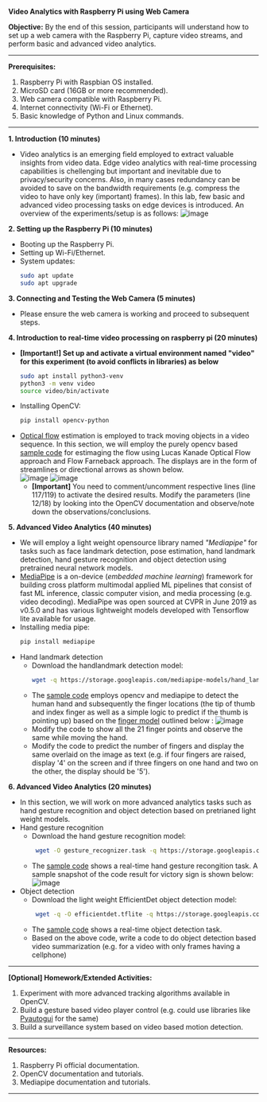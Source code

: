 **Video Analytics with Raspberry Pi using Web Camera**

**Objective:** By the end of this session, participants will understand how to set up a web camera with the Raspberry Pi, capture video streams, and perform basic and advanced video analytics.

---

**Prerequisites:**
1. Raspberry Pi with Raspbian OS installed.
2. MicroSD card (16GB or more recommended).
3. Web camera compatible with Raspberry Pi.
4. Internet connectivity (Wi-Fi or Ethernet).
5. Basic knowledge of Python and Linux commands.

---

**1. Introduction (10 minutes)**
- Video analytics is an emerging field employed to extract valuable insights from video data. Edge video analytics with real-time processing capabilities is chellenging but important and inevitable due to privacy/security concerns. Also, in many cases redundancy can be avoided to save on the bandwidth requirements (e.g. compress the video to have only key (important) frames). In this lab, few basic and advanced video processing tasks on edge devices is introduced. An overview of the experiments/setup is as follows:
![image](https://github.com/drfuzzi/INF2009_VideoAnalytics/assets/52023898/882c84dc-1989-4039-807d-554a079e3776)

**2. Setting up the Raspberry Pi (10 minutes)**
- Booting up the Raspberry Pi.
- Setting up Wi-Fi/Ethernet.
- System updates:
  ```bash
  sudo apt update
  sudo apt upgrade
  ```

**3. Connecting and Testing the Web Camera (5 minutes)**
- Please ensure the web camera is working and proceed to subsequent steps.

**4. Introduction to real-time video processing on raspberry pi (20 minutes)**
- **[Important!] Set up and activate a virtual environment named "video" for this experiment (to avoid conflicts in libraries) as below**
  ```bash
  sudo apt install python3-venv
  python3 -m venv video
  source video/bin/activate
- Installing OpenCV:
  ```bash
  pip install opencv-python  
  ```
- [Optical flow](https://en.wikipedia.org/wiki/Optical_flow) estimation is employed to track moving objects in a video sequence. In this section, we will employ the purely opencv based [sample code](Codes/optical_flow.py) for estimaging the flow using Lucas Kanade Optical Flow approach and Flow Farneback approach. The displays are in the form of streamlines or directional arrows as shown below. \
  ![image](https://github.com/drfuzzi/INF2009_VideoAnalytics/assets/52023898/c5987191-27ff-44f9-ac85-d1a673477dc8) 
  ![image](https://github.com/drfuzzi/INF2009_VideoAnalytics/assets/52023898/f9a6d18e-4973-4af9-80f5-45901d090cc1)
  - **[Important]** You need to comment/uncomment respective lines (line 117/119) to activate the desired results. Modify the parameters (line 12/18) by looking into the OpenCV documentation and observe/note down the observations/conclusions.

**5. Advanced Video Analytics (40 minutes)**
- We will employ a light weight opensource library named *"Mediapipe"* for tasks such as face landmark detection, pose estimation, hand landmark detection, hand gesture recognition and object detection using pretrained neural network models.
- [MediaPipe](https://developers.google.com/mediapipe) is a on-device (*embedded machine learning*) framework for building cross platform multimodal applied ML pipelines that consist of fast ML inference, classic computer vision, and media processing (e.g. video decoding). MediaPipe was open sourced at CVPR in June 2019 as v0.5.0 and has various lightweight models developed with Tensorflow lite available for usage.
- Installing media pipe:
  ```bash  
  pip install mediapipe
  ```
- Hand landmark detection
  - Download the handlandmark detection model:
    ```bash
    wget -q https://storage.googleapis.com/mediapipe-models/hand_landmarker/hand_landmarker/float16/1/hand_landmarker.task
    ``` 
  - The [sample code](Codes/hand_landmark.py) employs opencv and mediapipe to detect the human hand and subsequently the finger locations (the tip of thumb and index finger as well as a simple logic to predict if the thumb is pointing up) based on the [finger model](https://developers.google.com/mediapipe/solutions/vision/hand_landmarker) outlined below :
    ![image](https://github.com/drfuzzi/INF2009_VideoAnalytics/assets/52023898/1090e213-7a56-4059-9386-50123bd6f8f8)
  - Modify the code to show all the 21 finger points and observe the same while moving the hand.
  - Modify the code to predict the number of fingers and display the same overlaid on the image as text (e.g. if four fingers are raised, display '4' on the screen and if three fingers on one hand and two on the other, the display should be '5').

**6. Advanced Video Analytics (20 minutes)**
- In this section, we will work on more advanced analytics tasks such as hand gesture recognition and object detection based on pretrianed light weight models.
- Hand gesture recognition
  - Download the hand gesture recognition model:
    ```bash
     wget -O gesture_recognizer.task -q https://storage.googleapis.com/mediapipe-models/gesture_recognizer/gesture_recognizer/float16/1/gesture_recognizer.task
    ``` 
  - The [sample code](Codes/hand_gesture.py) shows a real-time hand gesture recongition task. A sample snapshot of the code result for victory sign is shown below: \
    ![image](https://github.com/drfuzzi/INF2009_VideoAnalytics/assets/52023898/84bf1517-22c0-427a-9ca7-047551f1b50e)
- Object detection
  - Download the light weight EfficientDet object detection model:
    ```bash
     wget -q -O efficientdet.tflite -q https://storage.googleapis.com/mediapipe-models/object_detector/efficientdet_lite0/int8/1/efficientdet_lite0.tflite
    ``` 
  - The [sample code](Codes/obj_detection.py) shows a real-time object detection task.
  - Based on the above code, write a code to do object detection based video summarization (e.g. for a video with only frames having a cellphone) 
    
---

**[Optional] Homework/Extended Activities:**
1. Experiment with more advanced tracking algorithms available in OpenCV.
2. Build a gesture based video player control (e.g. could use libraries like [Pyautogui](https://pyautogui.readthedocs.io/en/latest/) for the same) 
3. Build a surveillance system based on video based motion detection.

---

**Resources:**
1. Raspberry Pi official documentation.
2. OpenCV documentation and tutorials.
3. Mediapipe documentation and tutorials.

---
